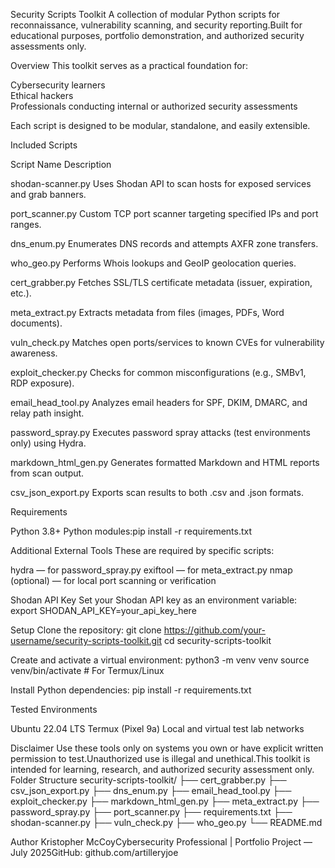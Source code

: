 Security Scripts Toolkit
A collection of modular Python scripts for reconnaissance, vulnerability scanning, and security reporting.Built for educational purposes, portfolio demonstration, and authorized security assessments only.

Overview
This toolkit serves as a practical foundation for:

Cybersecurity learners  
Ethical hackers  
Professionals conducting internal or authorized security assessments

Each script is designed to be modular, standalone, and easily extensible.

Included Scripts



Script Name
Description



shodan-scanner.py
Uses Shodan API to scan hosts for exposed services and grab banners.


port_scanner.py
Custom TCP port scanner targeting specified IPs and port ranges.


dns_enum.py
Enumerates DNS records and attempts AXFR zone transfers.


who_geo.py
Performs Whois lookups and GeoIP geolocation queries.


cert_grabber.py
Fetches SSL/TLS certificate metadata (issuer, expiration, etc.).


meta_extract.py
Extracts metadata from files (images, PDFs, Word documents).


vuln_check.py
Matches open ports/services to known CVEs for vulnerability awareness.


exploit_checker.py
Checks for common misconfigurations (e.g., SMBv1, RDP exposure).


email_head_tool.py
Analyzes email headers for SPF, DKIM, DMARC, and relay path insight.


password_spray.py
Executes password spray attacks (test environments only) using Hydra.


markdown_html_gen.py
Generates formatted Markdown and HTML reports from scan output.


csv_json_export.py
Exports scan results to both .csv and .json formats.



Requirements

Python 3.8+
Python modules:pip install -r requirements.txt



Additional External Tools
These are required by specific scripts:

hydra — for password_spray.py
exiftool — for meta_extract.py
nmap (optional) — for local port scanning or verification

Shodan API Key
Set your Shodan API key as an environment variable:
export SHODAN_API_KEY=your_api_key_here

Setup
Clone the repository:
git clone https://github.com/your-username/security-scripts-toolkit.git
cd security-scripts-toolkit

Create and activate a virtual environment:
python3 -m venv venv
source venv/bin/activate  # For Termux/Linux

Install Python dependencies:
pip install -r requirements.txt

Tested Environments

Ubuntu 22.04 LTS
Termux (Pixel 9a)
Local and virtual test lab networks

Disclaimer
Use these tools only on systems you own or have explicit written permission to test.Unauthorized use is illegal and unethical.This toolkit is intended for learning, research, and authorized security assessment only.
Folder Structure
security-scripts-toolkit/
├── cert_grabber.py
├── csv_json_export.py
├── dns_enum.py
├── email_head_tool.py
├── exploit_checker.py
├── markdown_html_gen.py
├── meta_extract.py
├── password_spray.py
├── port_scanner.py
├── requirements.txt
├── shodan-scanner.py
├── vuln_check.py
├── who_geo.py
└── README.md

Author
Kristopher McCoyCybersecurity Professional | Portfolio Project — July 2025GitHub: github.com/artilleryjoe
